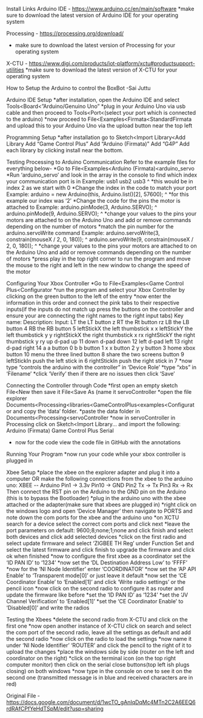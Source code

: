 Install Links
Arduino IDE - https://www.arduino.cc/en/main/software
*make sure to download the latest version of Arduino IDE for your operating system

Processing - https://processing.org/download/ 
* make sure to download the latest version of Processing for your operating system

X-CTU - https://www.digi.com/products/iot-platform/xctu#productsupport-utilities 
*make sure to download the latest version of X-CTU for your operating system

How to Setup the Arduino to control the BoxBot
-Sai Juttu

Arduino IDE Setup
*after installation, open the Arduino IDE and select Tools<Board<”Arduino/Genuino Uno”
*plug in your Arduino Uno via usb cable and then proceed to Tools<Port<(select your port which is connected to the arduino)
*now proceed to File<Examples<Firmata<StandardFirmata and upload this to your Arduino Uno via the upload button near the top left

Programming Setup
*after installation go to Sketch<Import Library<Add Library
Add “Game Control Plus”
Add “Arduino (Firmata)”
Add “G4P”
Add each library by clicking install near the bottom.

Testing Processing to Arduino Communication
Refer to the example files for everything below-
*Go to File<Examples<Arduino (Firmata)<arduino_servo
*Run ‘arduino_servo’ and look in the array in the console to find which index your communication port is in
Example: usb1 usb2 usb3
			    ^
*this would be in index 2 as we start with 0
*Change the index in the code to match your port
	Example: arduino = new Arduino(this, Arduino.list()[2], 57600);
										   ^
	*for this example our index was ‘2’
*Change the code for the pins the motor is attached to
Example:  arduino.pinMode(3, Arduino.SERVO);
				    ^
    arduino.pinMode(9, Arduino.SERVO);
			    ^
*change your values to the pins your motors are attached to on the Arduino Uno and add or remove commands depending on the number of motors
*match the pin number for the arduino.servoWrite command
	Example: arduino.servoWrite(3, constrain(mouseX / 2, 0, 180));
						 ^
    arduino.servoWrite(9, constrain(mouseX / 2, 0, 180));
						 ^
*change your values to the pins your motors are attached to on the Arduino Uno and add or remove commands depending on the number of motors
*press play in the top right corner to run the program and move the mouse to the right and left in the new window to change the speed of the motor

Configuring Your Xbox Controller
*Go to File<Examples<Game Control Plus<Configurator
*run the program and select your Xbox Controller by clicking on the green button to the left of the entry
*now enter the information in this order and connect the pink tabs to their respective inputs(if the inputs do not match up press the buttons on the controller and ensure your are connecting the right names to the right input tabs)
	Key name:		Description:			Input:
	LT			the LT button			z
	RT			the Rt button			rz
	LB			the LB button			4
	RB			the RB button			5
	leftStickX		the left thumbstick x		x
	leftStickY		the left thumbstick y		y
	rightStickX	the right thumbstick x	rx
	rightStickY	the right thumbstick y	ry
	up			d-pad up				11
	down			d-pad down				12
	left			d-pad left				13
	right			d-pad right			14
	a			a button				0
	b			b button				1
	x	  		x button				2
	y	 		y button				3
	home			xbox button			10
	menu			the three lined button	8
	share			the two screens button	9
	leftStickIn	push the left stick in	6
	rightStickIn	push the right stick in	7
*now type “controls the arduino with the controller” in ‘Device Role’
*type “xbs” in ‘Filename’
*click ‘Verify’ then if there are no issues then click ‘Save’

Connecting the Controller through Code
*first open an empty sketch File<New then save it File<Save As (name it servoController
*open the file explorer Documents<Processing<libraries<GameControlPlus<examples<Configurator and copy the ‘data’ folder.
*paste the data folder in Documents<Processing<servoController
*now in servoController in Processing click on Sketch<Import Library... and import the following:
Arduino (Firmata)
Game Control Plus
Serial
* now for the code view the code file in GitHub with the annotations

Running Your Program
*now run your code while your xbox controller is plugged in



Xbee Setup
*place the xbee on the explorer adapter and plug it into a computer OR 	make the following connections from the xbee to the arduino uno:
	XBEE -- Arduino
	Pin1 → 3.3v
	Pin10 → GND
	Pin2 Tx → Tx
	Pin3 Rx → Rx
Then connect the RST pin on the Arduino to the GND pin on the Arduino (this is to bypass the Bootloader)
*plug in the arduino uno with the xbee attached or the adapter(make sure that xbees are plugged in)
*right click on the windows logo and open ‘Device Manager’ then navigate to PORTS and note down the com ports for the xbee and the arduino uno
*on XCTU search for a device select the correct com ports and click next
*leave the port parameters on default: 9600;8;none;1;none and click finish and select both devices and click add selected devices
*click on the first radio and select update firmware and select ‘ZIGBEE TH Reg’ under Function Set and select the latest firmware and click finish to upgrade the firmware and click ok when finished
*now to configure the first xbee as a coordinator set the ‘ID PAN ID’ to ‘1234’
*now set the ‘DL Destination Address Low’ to ‘FFFF’
*now for the ‘NI Node Identifier’ enter ‘COORDINATOR’
*now set the ‘AP API Enable’ to ‘Transparent mode[0]’ or just leave it default
*now set the ‘CE Coordinator Enable’ to ‘Enabled[1]’  and click ‘Write radio settings’ or the pencil icon
*now click on the second radio to configure it as router and update the firmware like before
*set the ‘ID PAN ID’ as ‘1234’
*set the ‘JV Channel Verification’ to ‘Enabled[1]’
*set the ‘CE Coordinator Enable’ to ‘Disabled[0]’ and write the radios

Testing the Xbees
*delete the second radio from X-CTU and click on the first one
*now open another instance of X-CTU click on search and select the com port of the second radio, leave all the settings as default and add the second radio 
*now click on the radio to load the settings
*now name it under ‘NI Node Identifier’ ‘ROUTER’ and click the pencil to the right of  it to upload the changes
*place the windows side by side (router on the left and coordinator on the right)
*click on the terminal icon (on the top right computer monitor) then click on the serial close buttons(top left ish plugs closing) on both windows
*now type in the console on one to see it on the second one (transmitted message is in blue and received characters are in red)


Original File - https://docs.google.com/document/d/1wcTO_gAnIqDqMc4MTn2C2A6EEQ6rdRAfCPfYeHdTSpM/edit?usp=sharing 

